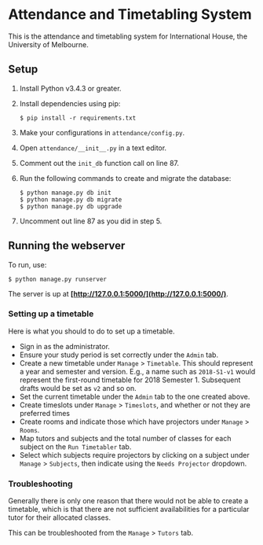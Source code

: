 # Attendance and Timetabling System

This is the attendance and timetabling system for International House, the
University of Melbourne.

## Setup

1. Install Python v3.4.3 or greater.
2. Install dependencies using pip:

    ```
    $ pip install -r requirements.txt
    ```

3. Make your configurations in `attendance/config.py`.
4. Open `attendance/__init__.py` in a text editor.
5. Comment out the `init_db` function call on line 87.
6. Run the following commands to create and migrate the database:

    ```
    $ python manage.py db init
    $ python manage.py db migrate
    $ python manage.py db upgrade
    ```

7. Uncomment out line 87 as you did in step 5.

## Running the webserver

To run, use:

```
$ python manage.py runserver
```

The server is up at **[http://127.0.0.1:5000/](http://127.0.0.1:5000/)**.

### Setting up a timetable

Here is what you should to do to set up a timetable.

- Sign in as the administrator.
- Ensure your study period is set correctly under the `Admin` tab.
- Create a new timetable under `Manage` > `Timetable`. This should represent a year and semester and version. E.g., a name such as `2018-S1-v1` would represent the first-round timetable for 2018 Semester 1. Subsequent drafts would be set as `v2` and so on.
- Set the current timetable under the `Admin` tab to the one created above.
- Create timeslots under `Manage` > `Timeslots`, and whether or not they are preferred times
- Create rooms and indicate those which have projectors under `Manage` > `Rooms`.
- Map tutors and subjects and the total number of classes for each subject on the `Run Timetabler` tab.
- Select which subjects require projectors by clicking on a subject under `Manage` > `Subjects`, then indicate using the `Needs Projector` dropdown.

### Troubleshooting

Generally there is only one reason that there would not be able to create a timetable, which is that there are not sufficient availabilities for a particular tutor for their allocated classes.

This can be troubleshooted from the `Manage` > `Tutors` tab.
